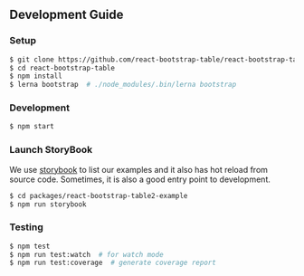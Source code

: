## Development Guide

### Setup
```bash
$ git clone https://github.com/react-bootstrap-table/react-bootstrap-table2.git
$ cd react-bootstrap-table
$ npm install
$ lerna bootstrap  # ./node_modules/.bin/lerna bootstrap
```
### Development
```bash
$ npm start
```

### Launch StoryBook
We use [storybook](https://storybook.js.org/) to list our examples and it also has hot reload from source code. Sometimes, it is also a good entry point to development.

```bash
$ cd packages/react-bootstrap-table2-example
$ npm run storybook
```

### Testing
```bash
$ npm test
$ npm run test:watch  # for watch mode
$ npm run test:coverage  # generate coverage report
```